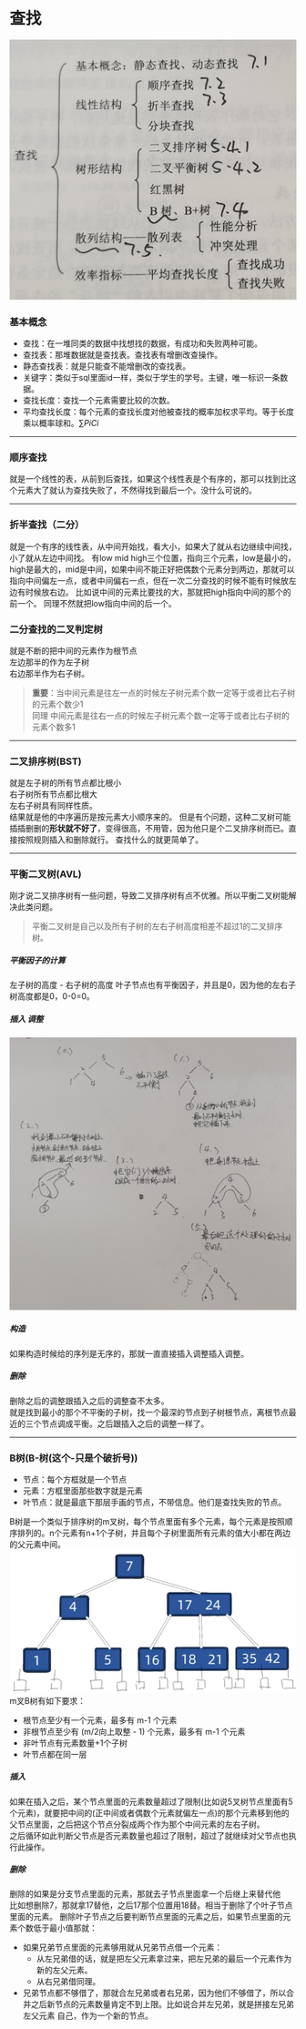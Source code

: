 # 查找
![第七章 大纲](IMG_20240909_135112_edit_107890148374682.jpg)
### 基本概念
- 查找：在一堆同类的数据中找想找的数据，有成功和失败两种可能。
- 查找表：那堆数据就是查找表。查找表有增删改查操作。
- 静态查找表：就是只能查不能增删改的查找表。
- 关键字：类似于sql里面id一样，类似于学生的学号。主键，唯一标识一条数据。
- 查找长度：查找一个元素需要比较的次数。
- 平均查找长度：每个元素的查找长度对他被查找的概率加权求平均。等于长度乘以概率球和。$\sum PiCi$

---
### 顺序查找
就是一个线性的表，从前到后查找，如果这个线性表是个有序的，那可以找到比这个元素大了就认为查找失败了，不然得找到最后一个。没什么可说的。

---
### 折半查找（二分）
就是一个有序的线性表，从中间开始找，看大小，如果大了就从右边继续中间找，小了就从左边中间找。
有low mid high三个位置，指向三个元素，low是最小的，high是最大的，mid是中间，如果中间不能正好把偶数个元素分到两边，那就可以指向中间偏左一点，或者中间偏右一点，但在一次二分查找的时候不能有时候放左边有时候放右边。
比如说中间的元素比要找的大，那就把high指向中间的那个的前一个。
同理不然就把low指向中间的后一个。

### 二分查找的二叉判定树
就是不断的把中间的元素作为根节点  
左边那半的作为左子树  
右边那半作为右子树。

> **重要**：当中间元素是往左一点的时候左子树元素个数一定等于或者比右子树的元素个数少1  
> 同理 中间元素是往右一点的时候左子树元素个数一定等于或者比右子树的元素个数多1  
---
### 二叉排序树(BST)
就是左子树的所有节点都比根小  
右子树所有节点都比根大  
左右子树具有同样性质。  
结果就是他的中序遍历是按元素大小顺序来的。
但是有个问题，这种二叉树可能插插删删的**形状就不好了**，变得很高，不用管，因为他只是个二叉排序树而已。直接按照规则插入和删除就行。
查找什么的就更简单了。

---
### 平衡二叉树(AVL)
刚才说二叉排序树有一些问题，导致二叉排序树有点不优雅。所以平衡二叉树能解决此类问题。  
> 平衡二叉树是自己以及所有子树的左右子树高度相差不超过1的二叉排序树。
##### 平衡因子的计算
左子树的高度 - 右子树的高度
叶子节点也有平衡因子，并且是0，因为他的左右子树高度都是0，0-0=0。
##### 插入 调整
![插入调整](IMG_20240909_132812_edit_106666624885806.jpg)
##### 构造
如果构造时候给的序列是无序的，那就一直直接插入调整插入调整。
##### 删除
删除之后的调整跟插入之后的调整查不太多。  
就是找到最小的那个不平衡的子树，找一个最深的节点到子树根节点，离根节点最近的三个节点调成平衡。之后跟插入之后的调整一样了。

---
### B树(B-树(这个-只是个破折号))
- 节点：每个方框就是一个节点
- 元素：方框里面那些数字就是元素
- 叶节点：就是最底下那层手画的节点，不带信息。他们是查找失败的节点。  

B树是一个类似于排序树的m叉树，每个节点里面有多个元素，每个元素是按照顺序排列的。n个元素有n+1个子树，并且每个子树里面所有元素的值大小都在两边的父元素中间。
![B树](image.png)
m叉B树有如下要求：
- 根节点至少有一个元素，最多有 m-1 个元素
- 非根节点至少有 (m/2向上取整 - 1) 个元素，最多有 m-1 个元素
- 非叶节点有元素数量+1个子树
- 叶节点都在同一层

##### 插入
如果在插入之后，某个节点里面的元素数量超过了限制(比如说5叉树节点里面有5个元素)，就要把中间的(正中间或者偶数个元素就偏左一点)的那个元素移到他的父节点里面，之后把这个节点分裂成两个作为那个中间元素的左右子树。  
之后循环如此判断父节点是否元素数量也超过了限制，超过了就继续对父节点也执行此操作。

##### 删除
删除的如果是分支节点里面的元素，那就去子节点里面拿一个后继上来替代他  
比如想删除7，那就拿17替他，之后17那个位置用18替。相当于删除了个叶子节点里面的元素。
删除叶子节点之后要判断节点里面的元素之后，如果节点里面的元素个数低于最小值那就：
- 如果兄弟节点里面的元素够用就从兄弟节点借一个元素：
  - 从左兄弟借的话，就是把左父元素拿过来，把左兄弟的最后一个元素作为新的左父元素。
  - 从右兄弟借同理。
- 兄弟节点都不够借了，那就合左兄弟或者右兄弟，因为他们不够借了，所以合并之后新节点的元素数量肯定不到上限。比如说合并左兄弟，就是拼接左兄弟 左父元素 自己，作为一个新的节点。
